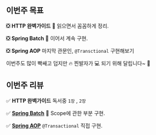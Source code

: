 ## 이번주 목표

:negative_squared_cross_mark: **HTTP 완벽가이드** :blue_book: 읽으면서 꼼꼼하게 정리. 

:negative_squared_cross_mark: **Spring Batch** :bat: 이어서 계속 구현. 

:negative_squared_cross_mark: **Spring AOP** 마지막 관문인, `@Transctional` 구현해보기 ​

이번주도 많이 빡쌔고 덥지만 :fire: 찐발자가 :computer: 되기 위해 달립니다~ :train:



## 이번주 리뷰

:white_check_mark: **HTTP 완벽가이드** 독서중 `1장` , `2장`    

:white_check_mark: [**Spring Batch**](https://github.com/huisam/SpringBatch/commits/master) :bat: Scope에 관한 부분 구현. 

:white_check_mark: [**Spring AOP**](https://github.com/huisam/spring-aop/commits/master) `@Transactional` 직접 구현. 

